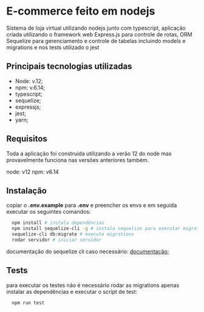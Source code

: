 # E-commerce feito em nodejs
Sistema de loja virtual utilizando nodejs junto com typescript, aplicação criada utilizando o framework web Express.js para controle de rotas, ORM Sequelize para gerenciamento e controle de tabelas incluindo models e migrations e nos tests utilizado o jest

## Principais tecnologias utilizadas
* Node: v.12;
* npm: v.6.14;
* typescript;
* sequelize;
* expressjs;
* jest;
* yarn;


## Requisitos
Toda a aplicação foi construida utilizando a verão 12 do node mas provavelmente funciona nas versões anteriores também.

node: v12
npm: v6.14

## Instalação

copiar o **.env.example** para **.env** e preencher os envs e em seguida executar os seguintes comandos:
```sh
  npm install # instala dependências
  npm install sequelize-cli -g # instala sequelize para executar migrations
  sequelize-cli db:migrate # executa migrations
  rodar servidor # iniciar servidor
```
documentação do sequelize cli caso necessário: [documentação](https://sequelize.org/master/manual/migrations.html);

## Tests
para executar os testes não é necessário rodar as migrations apenas instalar as dependências e executar o script de test:
```sh
  npm run test
```
